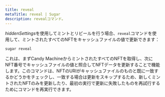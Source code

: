 ```yaml
---
title: reveal
metaTitle: reveal | Sugar
description: revealコマンド。
---
```


*hiddenSettings*を使用してミントとリビールを行う場合、`reveal`コマンドを使用して、ミントされたすべてのNFTをキャッシュファイルの値で更新できます：

```
sugar reveal
```

これは、まずCandy MachineからミントされたすべてのNFTを取得し、次にNFT番号でキャッシュファイルの値と照合してNFTデータを更新することで機能します。このコマンドは、NFTのURIがキャッシュファイルのものと既に一致するかどうかをチェックし、一致する場合は更新をスキップするため、新しくミントされたNFTのみを更新したり、最初の実行で更新に失敗したものを再試行するためにコマンドを再実行できます。